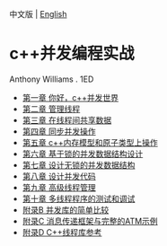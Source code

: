 中文版 | [English](README.md)

# c++并发编程实战

Anthony Williams . 1ED

- [第一章 你好，c++并发世界](chapter1_zh.md)
- [第二章 管理线程](chapter2_zh.md)
- [第三章 在线程间共享数据](chapter3_zh.md)
- [第四章 同步并发操作](chapter4_zh.md)
- [第五章 c++内存模型和原子类型上操作](chapter5_zh.md)
- [第六章 基于锁的并发数据结构设计](chapter6_zh.md)
- [第七章 设计无锁的并发数据结构](chapter7_zh.md)
- [第八章 设计并发代码](chapter8_zh.md)
- [第九章 高级线程管理](chapter9_zh.md)
- [第十章 多线程程序的测试和调试](chapter10_zh.md)
- [附录B 并发库的简单比较](appendix_b_zh.md)
- [附录C 消息传递框架与完整的ATM示例](appendix_c_zh.md)
- [附录D C++线程库参考](appendix_d_zh.md)